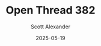 ---
layout: podcast
title: "Open Thread 382"
author: Scott Alexander
description: https://www.astralcodexten.com/p/open-thread-382
date: 2025-05-19
length: 453315
duration: 113
guid: open-thread-382
---